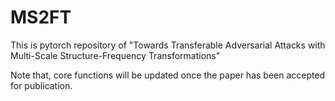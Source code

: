 # MS2FT
This is pytorch repository of "Towards Transferable Adversarial Attacks with Multi-Scale Structure-Frequency Transformations"


Note that, core functions will be updated once the paper has been accepted for publication.

